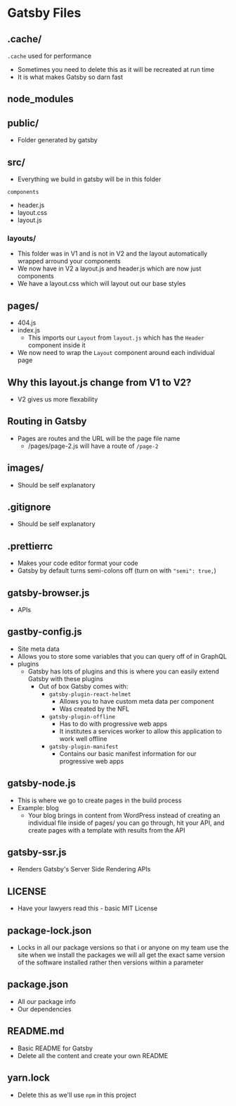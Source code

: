 # Gatsby Files
## .cache/
`.cache` used for performance

* Sometimes you need to delete this as it will be recreated at run time
* It is what makes Gatsby so darn fast

## node_modules

## public/
* Folder generated by gatsby

## src/
* Everything we build in gatsby will be in this folder

`components`

* header.js
* layout.css
* layout.js

### layouts/
* This folder was in V1 and is not in V2 and the layout automatically wrapped arround your components
* We now have in V2 a layout.js and header.js which are now just components
* We have a layout.css which will layout out our base styles

## pages/
* 404.js
* index.js
    - This imports our `Layout` from `layout.js` which has the `Header` component inside it
* We now need to wrap the `Layout` component around each individual page

## Why this layout.js change from V1 to V2?
* V2 gives us more flexability

## Routing in Gatsby
* Pages are routes and the URL will be the page file name
    - /pages/page-2.js will have a route of `/page-2`

## images/
* Should be self explanatory

## .gitignore
* Should be self explanatory

## .prettierrc
* Makes your code editor format your code
* Gatsby by default turns semi-colons off (turn on with `"semi": true,`)

## gatsby-browser.js
* APIs

## gastby-config.js
* Site meta data
* Allows you to store some variables that you can query off of in GraphQL
* plugins
    - Gatsby has lots of plugins and this is where you can easily extend Gatsby with these plugins
        + Out of box Gatsby comes with:
            * `gatsby-plugin-react-helmet`
                - Allows you to have custom meta data per component
                - Was created by the NFL
            * `gatsby-plugin-offline`
                - Has to do with progressive web apps
                - It institutes a services worker to allow this application to work well offline
            * `gatsby-plugin-manifest`
                - Contains our basic manifest information for our progressive web apps

## gatsby-node.js
* This is where we go to create pages in the build process
* Example: blog
    - Your blog brings in content from WordPress instead of creating an individual file inside of pages/ you can go through, hit your API, and create pages with a template with results from the API

## gatsby-ssr.js
* Renders Gatsby's Server Side Rendering APIs

## LICENSE
* Have your lawyers read this - basic MIT License

## package-lock.json
* Locks in all our package versions so that i or anyone on my team use the site when we install the packages we will all get the exact same version of the software installed rather then versions within a parameter

## package.json
* All our package info
* Our dependencies

## README.md
* Basic README for Gatsby
* Delete all the content and create your own README

## yarn.lock
* Delete this as we'll use `npm` in this project

